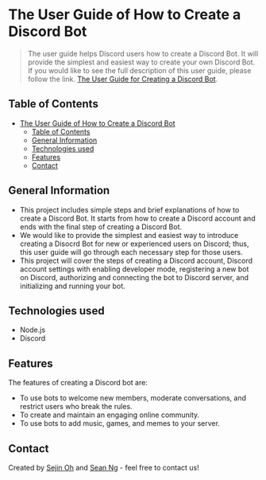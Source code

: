 # The User Guide of How to Create a Discord Bot
> The user guide helps Discord users how to create a Discord Bot. It will provide the simplest and easiest way to create your own Discord Bot. If you would like to see the full description of this user guide, please follow the link.
> [The User Guide for Creating a Discord Bot](https://23o4i7.github.io/Sean-Sejin-Docs).

## Table of Contents

- [The User Guide of How to Create a Discord Bot](#the-user-guide-of-how-to-create-a-discord-bot)
  - [Table of Contents](#table-of-contents)
  - [General Information](#general-information)
  - [Technologies used](#technologies-used)
  - [Features](#features)
  - [Contact](#contact)


## General Information
- This project includes simple steps and brief explanations of how to create a Discord Bot. It starts from how to create a Discord account and ends with the final step of creating a Discord Bot.
- We would like to provide the simplest and easiest way to introduce creating a Disocrd Bot for new or experienced users on Discord; thus, this user guide will go through each necessary step for those users.
- This project will cover the steps of creating a Discord account, Discord account settings with enabling developer mode, registering a new bot on Discord, authorizing and connecting the bot to Discord server, and initializing and running your bot.


## Technologies used
- Node.js
- Discord


## Features
The features of creating a Discord bot are:
- To use bots to welcome new members, moderate conversations, and restrict users who break the rules.
- To create and maintain an engaging online community. 
- To use bots to add music, games, and memes to your server.


## Contact
Created by [Sejin Oh](soh52@my.bcit.ca) and [Sean Ng](sng184@my.bcit.ca) - feel free to contact us!
